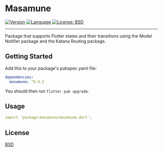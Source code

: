 # Masamune

[![Version](https://img.shields.io/badge/version-0.9.2-blue.svg)](https://mathru.net)
[![Language](https://img.shields.io/badge/language-dart-blue.svg)](https://dart.dev/)
[![License: BSD](https://img.shields.io/badge/license-BSD-purple.svg)](https://opensource.org/licenses/BSD-3-Clause)

---------------------------------------

Package that supports Flutter states and their transitions using the Model Notifier package and the Katana Routing package.

## Getting Started

Add this to your package's pubspec.yaml file:
```yaml
dependencies:
  masamune: ^0.9.2
```
You should then run `flutter pub upgrade`.

## Usage

```yaml
import 'package:masamune/masamune.dart';
```

## License

[BSD](LICENSE)